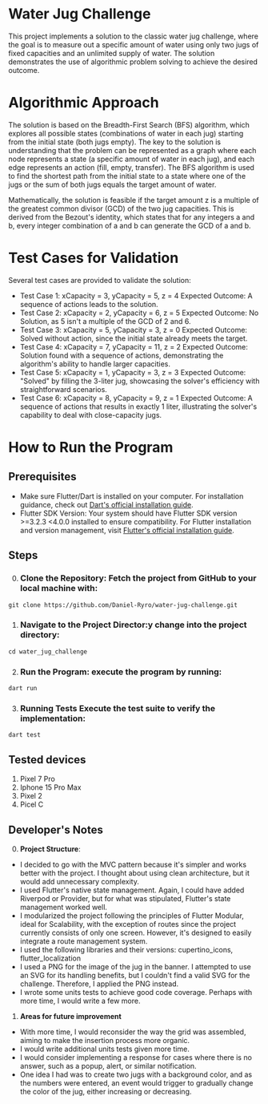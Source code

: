 
# Water Jug Challenge

This project implements a solution to the classic water jug challenge, where the goal is to measure out a specific amount of water using only two jugs of fixed capacities and an unlimited supply of water. The solution demonstrates the use of algorithmic problem solving to achieve the desired outcome.

# Algorithmic Approach

The solution is based on the Breadth-First Search (BFS) algorithm, which explores all possible states (combinations of water in each jug) starting from the initial state (both jugs empty). The key to the solution is understanding that the problem can be represented as a graph where each node represents a state (a specific amount of water in each jug), and each edge represents an action (fill, empty, transfer). The BFS algorithm is used to find the shortest path from the initial state to a state where one of the jugs or the sum of both jugs equals the target amount of water.

Mathematically, the solution is feasible if the target amount z is a multiple of the greatest common divisor (GCD) of the two jug capacities. This is derived from the Bezout's identity, which states that for any integers a and b, every integer combination of a and b can generate the GCD of a and b.

# Test Cases for Validation

Several test cases are provided to validate the solution:
- Test Case 1: xCapacity = 3, yCapacity = 5, z = 4
Expected Outcome: A sequence of actions leads to the solution.
- Test Case 2: xCapacity = 2, yCapacity = 6, z = 5
Expected Outcome: No Solution, as 5 isn't a multiple of the GCD of 2 and 6.
- Test Case 3: xCapacity = 5, yCapacity = 3, z = 0
Expected Outcome: Solved without action, since the initial state already meets the target.
- Test Case 4: xCapacity = 7, yCapacity = 11, z = 2
Expected Outcome: Solution found with a sequence of actions, demonstrating the algorithm's ability to handle larger capacities.
- Test Case 5: xCapacity = 1, yCapacity = 3, z = 3
Expected Outcome: "Solved" by filling the 3-liter jug, showcasing the solver's efficiency with straightforward scenarios.
- Test Case 6: xCapacity = 8, yCapacity = 9, z = 1
Expected Outcome: A sequence of actions that results in exactly 1 liter, illustrating the solver's capability to deal with close-capacity jugs.

# How to Run the Program
## Prerequisites 
- Make sure Flutter/Dart is installed on your computer. For installation guidance, check out [Dart's official installation guide](https://dart.dev/get-dart).
- Flutter SDK Version: Your system should have Flutter SDK version >=3.2.3 <4.0.0 installed to ensure compatibility. For Flutter installation and version management, visit [Flutter's official installation guide](https://docs.flutter.dev/get-started/install).

## Steps

0. ### Clone the Repository: Fetch the project from GitHub to your local machine with:
```
git clone https://github.com/Daniel-Ryro/water-jug-challenge.git
```

1. ### Navigate to the Project Director:y change into the project directory:
```
cd water_jug_challenge
```
2. ### Run the Program: execute the program by running:
```
dart run
```
3. ### Running Tests Execute the test suite to verify the implementation:
```
dart test
```
## Tested devices
1. Pixel 7 Pro
2. Iphone 15 Pro Max
3. Pixel 2
4. Picel C

## Developer's Notes

0. **Project Structure**:
 - I decided to go with the MVC pattern because it's simpler and works better with the project. I thought about using clean architecture, but it would add unnecessary complexity.
 - I used Flutter's native state management. Again, I could have added Riverpod or Provider, but for what was stipulated, Flutter's state management worked well.
 - I modularized the project following the principles of Flutter Modular, ideal for Scalability, with the exception of routes since the project currently consists of only one screen.
   However, it's designed to easily integrate a route management system.
- I used the following libraries and their versions: cupertino_icons, flutter_localization
- I used a PNG for the image of the jug in the banner. I attempted to use an SVG for its handling benefits, but I couldn't find a valid SVG for the challenge. Therefore, I applied the PNG instead.
- I wrote some units tests to achieve good code coverage. Perhaps with more time, I would write a few more.

1. **Areas for future improvement**
- With more time, I would reconsider the way the grid was assembled, aiming to make the insertion process more organic.
- I would write additional units tests given more time.
- I would consider implementing a response for cases where there is no answer, such as a popup, alert, or similar notification.
- One idea I had was to create two jugs with a background color, and as the numbers were entered, an event would trigger to gradually change the color of the jug, either increasing or decreasing.
  













